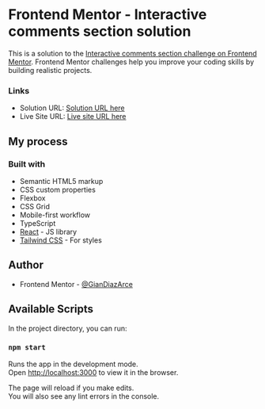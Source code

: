 # Frontend Mentor - Interactive comments section solution

This is a solution to the [Interactive comments section challenge on Frontend Mentor](https://www.frontendmentor.io/challenges/interactive-comments-section-iG1RugEG9). Frontend Mentor challenges help you improve your coding skills by building realistic projects. 

### Links

- Solution URL: [Solution URL here](https://www.frontendmentor.io/solutions/interactivecommentsfrontendmentor-HU_ogPX8d)
- Live Site URL: [Live site URL here](https://wonderful-austin-46ba7c.netlify.app)

## My process

### Built with

- Semantic HTML5 markup
- CSS custom properties
- Flexbox
- CSS Grid
- Mobile-first workflow
- TypeScript
- [React](https://reactjs.org/) - JS library
- [Tailwind CSS](https://tailwindcss.com/) - For styles



## Author

- Frontend Mentor - [@GianDiazArce](https://www.frontendmentor.io/profile/giandiazarce)

## Available Scripts

In the project directory, you can run:

### `npm start`

Runs the app in the development mode.\
Open [http://localhost:3000](http://localhost:3000) to view it in the browser.

The page will reload if you make edits.\
You will also see any lint errors in the console.